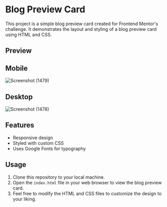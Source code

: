 # Blog Preview Card

This project is a simple blog preview card created for Frontend Mentor's challenge. It demonstrates the layout and styling of a blog preview card using HTML and CSS.

## Preview
## Mobile
![Screenshot (1479)](https://github.com/Swati7819/Blog-Preview-Card/assets/132447787/10ea2a55-9229-42a1-bf6f-c089d28a7242)
## Desktop
![Screenshot (1478)](https://github.com/Swati7819/Blog-Preview-Card/assets/132447787/9ca70bd7-65c9-4bd3-98bf-39194bb2049a)


## Features

- Responsive design
- Styled with custom CSS
- Uses Google Fonts for typography

## Usage

1. Clone this repository to your local machine.
2. Open the `index.html` file in your web browser to view the blog preview card.
3. Feel free to modify the HTML and CSS files to customize the design to your liking.

